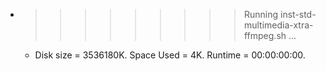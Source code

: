 * >>>>>>>>> Running inst-std-multimedia-xtra-ffmpeg.sh ...
  * Disk size = 3536180K. Space Used = 4K. Runtime = 00:00:00:00.
